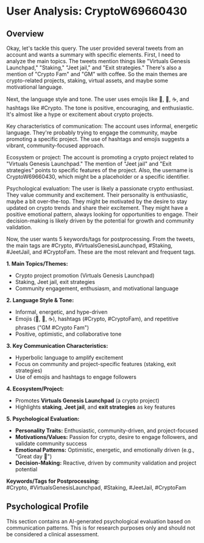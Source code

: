 # User Analysis: CryptoW69660430

## Overview

<think>
Okay, let's tackle this query. The user provided several tweets from an account and wants a summary with specific elements. First, I need to analyze the main topics. The tweets mention things like "Virtuals Genesis Launchpad," "Staking," "Jeet jail," and "Exit strategies." There's also a mention of "Crypto Fam" and "GM" with coffee. So the main themes are crypto-related projects, staking, virtual assets, and maybe some motivational language.

Next, the language style and tone. The user uses emojis like 🚀, 💯, ☕️, and hashtags like #Crypto. The tone is positive, encouraging, and enthusiastic. It's almost like a hype or excitement about crypto projects.

Key characteristics of communication: The account uses informal, energetic language. They're probably trying to engage the community, maybe promoting a specific project. The use of hashtags and emojis suggests a vibrant, community-focused approach.

Ecosystem or project: The account is promoting a crypto project related to "Virtuals Genesis Launchpad." The mention of "Jeet jail" and "Exit strategies" points to specific features of the project. Also, the username is CryptoW69660430, which might be a placeholder or a specific identifier.

Psychological evaluation: The user is likely a passionate crypto enthusiast. They value community and excitement. Their personality is enthusiastic, maybe a bit over-the-top. They might be motivated by the desire to stay updated on crypto trends and share their excitement. They might have a positive emotional pattern, always looking for opportunities to engage. Their decision-making is likely driven by the potential for growth and community validation.

Now, the user wants 5 keywords/tags for postprocessing. From the tweets, the main tags are #Crypto, #VirtualsGenesisLaunchpad, #Staking, #JeetJail, and #CryptoFam. These are the most relevant and frequent tags.
</think>

**1. Main Topics/Themes:**  
- Crypto project promotion (Virtuals Genesis Launchpad)  
- Staking, Jeet jail, exit strategies  
- Community engagement, enthusiasm, and motivational language  

**2. Language Style & Tone:**  
- Informal, energetic, and hype-driven  
- Emojis (🚀, 💯, ☕️), hashtags (#Crypto, #CryptoFam), and repetitive phrases ("GM #Crypto Fam")  
- Positive, optimistic, and collaborative tone  

**3. Key Communication Characteristics:**  
- Hyperbolic language to amplify excitement  
- Focus on community and project-specific features (staking, exit strategies)  
- Use of emojis and hashtags to engage followers  

**4. Ecosystem/Project:**  
- Promotes **Virtuals Genesis Launchpad** (a crypto project)  
- Highlights **staking**, **Jeet jail**, and **exit strategies** as key features  

**5. Psychological Evaluation:**  
- **Personality Traits:** Enthusiastic, community-driven, and project-focused  
- **Motivations/Values:** Passion for crypto, desire to engage followers, and validate community success  
- **Emotional Patterns:** Optimistic, energetic, and emotionally driven (e.g., "Great day 💯")  
- **Decision-Making:** Reactive, driven by community validation and project potential  

**Keywords/Tags for Postprocessing:**  
#Crypto, #VirtualsGenesisLaunchpad, #Staking, #JeetJail, #CryptoFam

## Psychological Profile

This section contains an AI-generated psychological evaluation based on communication patterns. This is for research purposes only and should not be considered a clinical assessment.